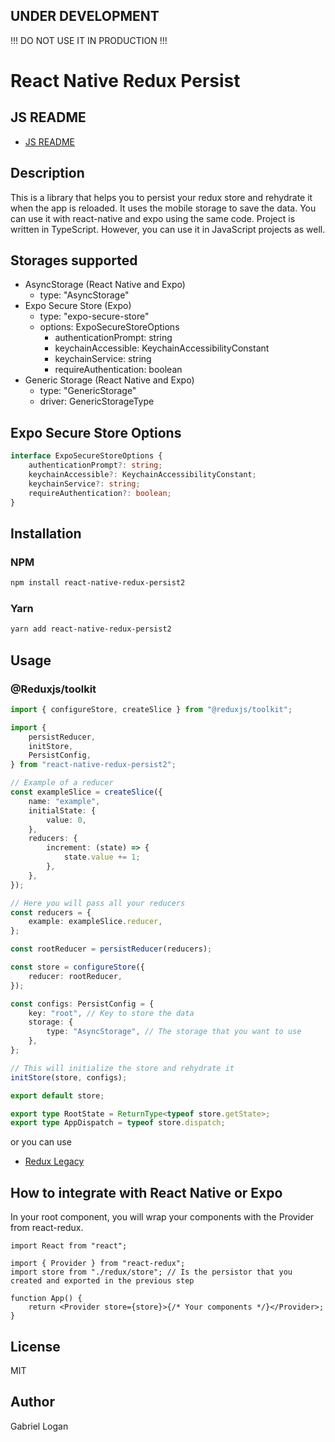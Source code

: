 ## UNDER DEVELOPMENT

!!! DO NOT USE IT IN PRODUCTION !!!

# React Native Redux Persist

## JS README

- [JS README](./JS.README.md)

## Description

This is a library that helps you to persist your redux store and rehydrate it when the app is reloaded.
It uses the mobile storage to save the data.
You can use it with react-native and expo using the same code.
Project is written in TypeScript. However, you can use it in JavaScript projects as well.

## Storages supported

- AsyncStorage (React Native and Expo)
  - type: "AsyncStorage"
- Expo Secure Store (Expo)
  - type: "expo-secure-store"
  - options: ExpoSecureStoreOptions
    - authenticationPrompt: string
    - keychainAccessible: KeychainAccessibilityConstant
    - keychainService: string
    - requireAuthentication: boolean
- Generic Storage (React Native and Expo)
  - type: "GenericStorage"
  - driver: GenericStorageType

## Expo Secure Store Options

```typescript
interface ExpoSecureStoreOptions {
	authenticationPrompt?: string;
	keychainAccessible?: KeychainAccessibilityConstant;
	keychainService?: string;
	requireAuthentication?: boolean;
}
```

## Installation

### NPM

```bash
npm install react-native-redux-persist2
```

### Yarn

```bash
yarn add react-native-redux-persist2
```

## Usage

### @Reduxjs/toolkit

```ts
import { configureStore, createSlice } from "@reduxjs/toolkit";

import {
	persistReducer,
	initStore,
	PersistConfig,
} from "react-native-redux-persist2";

// Example of a reducer
const exampleSlice = createSlice({
	name: "example",
	initialState: {
		value: 0,
	},
	reducers: {
		increment: (state) => {
			state.value += 1;
		},
	},
});

// Here you will pass all your reducers
const reducers = {
	example: exampleSlice.reducer,
};

const rootReducer = persistReducer(reducers);

const store = configureStore({
	reducer: rootReducer,
});

const configs: PersistConfig = {
	key: "root", // Key to store the data
	storage: {
		type: "AsyncStorage", // The storage that you want to use
	},
};

// This will initialize the store and rehydrate it
initStore(store, configs);

export default store;

export type RootState = ReturnType<typeof store.getState>;
export type AppDispatch = typeof store.dispatch;
```

or you can use

- [Redux Legacy](./docs/REDUX_LEGACY.md)

## How to integrate with React Native or Expo

In your root component, you will wrap your components with the Provider from react-redux.

```tsx
import React from "react";

import { Provider } from "react-redux";
import store from "./redux/store"; // Is the persistor that you created and exported in the previous step

function App() {
	return <Provider store={store}>{/* Your components */}</Provider>;
}
```

## License

MIT

## Author

Gabriel Logan
